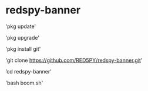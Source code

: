# redspy-banner

'pkg update' 

'pkg upgrade' 

'pkg install git' 

'git clone https://github.com/RED5PY/redspy-banner.git'

’cd redspy-banner' 

'bash boom.sh'
